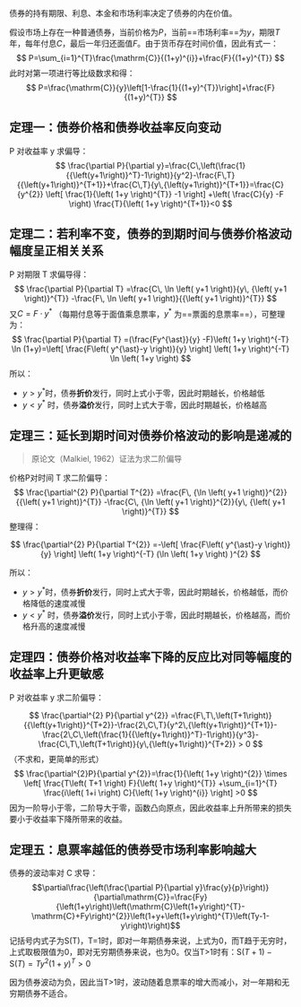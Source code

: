 债券的持有期限、利息、本金和市场利率决定了债券的内在价值。

假设市场上存在一种普通债券，当前价格为$P$，当前==市场利率==为$y$，期限$T$年，每年付息$C$，最后一年归还面值$F$。由于货币存在时间价值，因此有式一：
$$
P=\sum_{i=1}^{T}\frac{\mathrm{C}}{(1+y)^{i}}+\frac{F}{(1+y)^{T}}
$$
此时对第一项进行等比级数求和得：
$$
P=\frac{\mathrm{C}}{y}\left[1-\frac{1}{(1+y)^{T}}\right]+\frac{F}{(1+y)^{T}}
$$

## 定理一：债券价格和债券收益率反向变动

P 对收益率 y 求偏导：
$$
\frac{\partial P}{\partial y}=\frac{C\,\left(\frac{1}{{\left(y+1\right)}^T}-1\right)}{y^2}-\frac{F\,T}{{\left(y+1\right)}^{T+1}}+\frac{C\,T}{y\,{\left(y+1\right)}^{T+1}}=\frac{C}{y^{2}} \left[ \frac{1}{\left( 1+y \right)^{T}} -1 \right] +\left( \frac{C}{y} -F \right) \frac{T}{\left( 1+y \right)^{T+1}}<0
$$

## 定理二：若利率不变，债券的到期时间与债券价格波动幅度呈正相关关系

P 对期限 T 求偏导得：
$$
\frac{\partial P}{\partial T} =\frac{C\, \ln \left( y+1 \right)}{y\, {\left( y+1 \right)}^{T}} -\frac{F\, \ln \left( y+1 \right)}{{\left( y+1 \right)}^{T}}
$$
又$C=F \cdot y^{\ast}$ （每期付息等于面值乘息票率，$y^{\ast}$ 为==票面的息票率==），可整理为：
$$
\frac{\partial P}{\partial T} =(\frac{Fy^{\ast}}{y} -F)\left( 1+y \right)^{-T} \ln (1+y)=\left[ \frac{F\left( y^{\ast}-y \right)}{y} \right] \left( 1+y \right)^{-T} \ln \left( 1+y \right)
$$
所以：
- $y > y^{\ast}$时，债券**折价**发行，同时上式小于零，因此时期越长，价格越低
- $y < y^{\ast}$ 时，债券**溢价**发行，同时上式大于零，因此时期越长，价格越高


## 定理三：延长到期时间对债券价格波动的影响是递减的

> 原论文（Malkiel, 1962）证法为求二阶偏导

价格P对时间 T 求二阶偏导：
$$
\frac{\partial^{2} P}{\partial T^{2}} =\frac{F\, {\ln \left( y+1 \right)}^{2}}{{\left( y+1 \right)}^{T}} -\frac{C\, {\ln \left( y+1 \right)}^{2}}{y\, {\left( y+1 \right)}^{T}}
$$
整理得：

$$
\frac{\partial^{2} P}{\partial T^{2}} =-\left[ \frac{F\left( y^{\ast}-y \right)}{y} \right] \left( 1+y \right)^{-T} (\ln \left( 1+y \right) )^{2}
$$

所以：
- $y > y^{\ast}$时，债券**折价**发行，同时上式大于零，因此时期越长，价格越低，而价格降低的速度减慢
- $y < y^{\ast}$ 时，债券**溢价**发行，同时上式小于零，因此时期越长，价格越高，而价格升高的速度减慢

## 定理四：债券价格对收益率下降的反应比对同等幅度的收益率上升更敏感

P 对收益率 y 求二阶偏导：

$$
\frac{\partial^{2} P}{\partial y^{2}} =\frac{F\,T\,\left(T+1\right)}{{\left(y+1\right)}^{T+2}}-\frac{2\,C\,T}{y^2\,{\left(y+1\right)}^{T+1}}-\frac{2\,C\,\left(\frac{1}{{\left(y+1\right)}^T}-1\right)}{y^3}-\frac{C\,T\,\left(T+1\right)}{y\,{\left(y+1\right)}^{T+2}} > 0
$$
（不求和，更简单的形式）
$$
\frac{\partial^{2}P}{\partial y^{2}}=\frac{1}{\left( 1+y \right)^{2}} \times \left[ \frac{T\left( T+1 \right) F}{\left( 1+y \right)^{T}} +\sum_{i=1}^{T} \frac{i\left( 1+i \right) C}{\left( 1+y \right)^{i}} \right] >0
$$
因为一阶导小于零，二阶导大于零，函数凸向原点，因此收益率上升所带来的损失要小于收益率下降所带来的收益。

## 定理五：息票率越低的债券受市场利率影响越大

债券的波动率对 C 求导：
$$\partial\frac{\left(\frac{\partial P}{\partial y}\frac{y}{p}\right)}{\partial\mathrm{C}}=\frac{Fy}{\left(1+y\right)\left(\mathrm{C}\left(1+y\right)^{T}-\mathrm{C}+Fy\right)^{2}}\left(1+y+\left(1+y\right)^{T}\left(Ty-1-y\right)\right)$$
记括号内式子为S(T)，T=1时，即对一年期债券来说，上式为0，而T趋于无穷时，上式取极限值为0，即对无穷期债券来说，也为0。仅当T>1时有：$\mathrm{S}(T+1)-\mathrm{S}(T)=Ty^{2}(1+y)^{T}>0$

因为债券波动为负，因此当T>1时，波动随着息票率的增大而减小，对一年期和无穷期债券不适合。